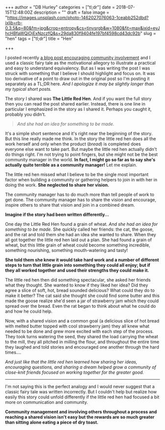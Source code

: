 +++
author = "DB Hurley"
categories = ["tl;dr"]
date = 2018-07-15T12:48:00Z
description = ""
draft = false
image = "https://images.unsplash.com/photo-1462027076063-1ceabb252dbd?ixlib=rb-0.3.5&q=80&fm=jpg&crop=entropy&cs=tinysrgb&w=1080&fit=max&ixid=eyJhcHBfaWQiOjExNzczfQ&s=29da830f9404fe197bf4598cd43dc92b"
slug = "hen"
tags = ["tl;dr"]
title = "Hen"

+++


I posted recently [a blog post encouraging community involvement](http://dbhurley.com/the-little-red-hen/) and I used a classic fairy tale as the motivational allegory to illustrate a practical and easy to understand equivalency. But as I was writing the post I was struck with something that I believe I should highlight and focus on. It was too derivative of a point to draw out in the original post so I'm posting it separately as a TL;DR here. _And I apologize it may be slightly longer than my typical short posts._

The story I shared was **The Little Red Hen**. And if you want the full story then you can read the post shared earlier. Instead, there is one line in particular I emphasized in the story as I shared it. Perhaps you caught it, probably you didn't.

> _And she had an idea for something to be made._

It's a simple short sentence and it's right near the beginning of the story. But this line really made me think. In the story the little red hen does all the work herself and only when the product (_bread_) is completed does everyone else want to take part. But maybe the little red hen actually didn't do things right. I'm not trying to point fingers, but she might not be the best community manager in the world. **In fact, I might go so far as to say she's actually quite terrible as a community manager!** Let me explain.

The little red hen missed what I believe to be the single most important factor when building a community or gathering helpers to join in with her in doing the work. **She neglected to share her vision.**

The community manager has to do much more than tell people of work to get done. The community manager has to share the vision and encourage, inspire others to share that vision and join in a combined dream.

**Imagine if the story had been written differently...**

One day the Little Red Hen found a grain of wheat. _And she had an idea for something to be made._ She quickly called her friends: the cat, the goose, and the rat and told them she had an idea she wanted to share. When they all got together the little red hen laid out a plan. She had found a grain of wheat, but this little grain of wheat could become something incredible, something nourishing, something mouth-watering and tasty!

**She told them she knew it would take hard work and a number of different steps to turn that little grain into something they could all enjoy; but if they all worked together and used their strengths they could make it.**

The little red hen then did something spectacular, she asked her friends what they thought. She wanted to know if they liked her idea? Did they agree a slice of soft, hot, bread sounded delicious? What could they do to make it better? The cat said she thought she could find some butter and this made the goose realize she'd seen a jar of strawberry jam which they could spread over the bread. Even the rat began to think about what he could do and how he could help.

Now, with a shared vision and a common goal (a delicious slice of hot bread with melted butter topped with cool strawberry jam) they all knew what needed to be done and grew more excited with each step of the process. They took turns watering the seed, they shared the load carrying the wheat to the mill, they all pitched in milling the flour, and throughout the entire time they laughed and told stories and encouraged one another through the hard times....

_And just like that the little red hen learned how sharing her ideas, encouraging questions, and sharing a dream helped grow a community of close-knit friends focused on working together for the greater good._

---

I'm not saying this is the perfect analogy and I would never suggest that a classic fairy tale was written incorrectly. But I couldn't help but realize how easily this story could unfold differently if the little red hen had focused a bit more on communication and community.

**Community management and involving others throughout a process and reaching a shared vision isn't easy but the rewards are so much greater than sitting alone eating a piece of dry toast.**

